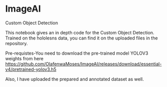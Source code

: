 # ImageAI
Custom Object Detection

This notebook gives an in depth code for the Custom Object Detection. Trained on the hololesns data, you can find it on the uploaded files in the repository.

Pre-requistes-You need to download the pre-trained model YOLOV3 weights from here 
https://github.com/OlafenwaMoses/ImageAI/releases/download/essential-v4/pretrained-yolov3.h5

Also, I have uploaded the prepared and annotated dataset as well.
